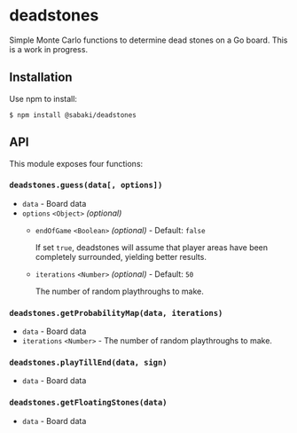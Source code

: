 # deadstones

Simple Monte Carlo functions to determine dead stones on a Go board. This is a work in progress.

## Installation

Use npm to install:

~~~
$ npm install @sabaki/deadstones
~~~

## API

This module exposes four functions:

### `deadstones.guess(data[, options])`

- `data` - Board data
- `options` `<Object>` *(optional)*
    - `endOfGame` `<Boolean>` *(optional)* - Default: `false`

      If set `true`, deadstones will assume that player areas have been completely surrounded, yielding better results.
    - `iterations` `<Number>` *(optional)* - Default: `50`

      The number of random playthroughs to make.

### `deadstones.getProbabilityMap(data, iterations)`

- `data` - Board data
- `iterations` `<Number>` - The number of random playthroughs to make.

### `deadstones.playTillEnd(data, sign)`

- `data` - Board data

### `deadstones.getFloatingStones(data)`

- `data` - Board data
